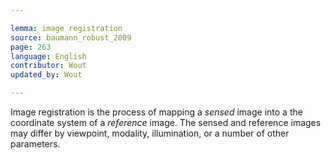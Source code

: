 ```yaml
---

lemma: image registration
source: baumann_robust_2009
page: 263
language: English
contributor: Wout
updated_by: Wout

---
```


Image registration is the process of mapping a _sensed_ image into a the coordinate system of a _reference_ image. The sensed and reference images may differ by viewpoint, modality, illumination, or a number of other parameters.
